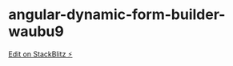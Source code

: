 # angular-dynamic-form-builder-waubu9

[Edit on StackBlitz ⚡️](https://stackblitz.com/edit/angular-dynamic-form-builder-waubu9)